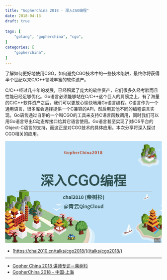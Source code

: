 ```yaml
---
title: "GopherChina 2018 - 深入CGO编程"
date: 2018-04-13
draft: true

tags: [
	"golang", "gopherchina", "cgo",
]
categories: [
	"gopherchina",
]
---
```


了解如何更好地使用CGO，如何避免CGO技术中的一些技术陷阱，最终你将获得半个世纪以来C/C++领域丰富的软件遗产。

<!--more-->

C/C++经过几十年的发展，已经积累了庞大的软件资产，它们很多久经考验而且性能已经足够优化。Go语言必须能够站在C/C++这个巨人的肩膀之上，有了海量的C/C++软件资产之后，我们可以更放心愉快地用Go语言编程。C语言作为一个通用语言，很多库会选择提供一个C兼容的API，然后用其他不同的编程语言实现。Go语言通过自带的一个叫CGO的工具来支持C语言函数调用，同时我们可以用Go语言导出C动态库接口给其它语言使用。Go语言甚至实现了对iOS平台的Object-C语言的支持，而这正是对CGO技术的具体应用。本次分享将深入探讨CGO相关的应用。

![深入CGO编程](/images/gopherchina2018-chai2010-cgo.jpg)


- [https://chai2010.cn/talks/cgo2018/](/talks/cgo2018/)

-----

- [Gopher China 2018 讲师专访－柴树杉](/post/gopherchina/gopherchina2018-chai2010/)
- [GopherChina 2018 - 中国·上海](http://2018.gopherchina.org)

